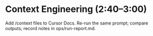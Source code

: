 # Context Engineering (2:40–3:00)
Add /context files to Cursor Docs. Re-run the same prompt; compare outputs; record notes in ops/run-report.md.

